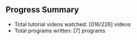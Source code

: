 ## Progress Summary

- Total tutorial videos watched: [016/226] videos
- Total programs written: [7] programs

